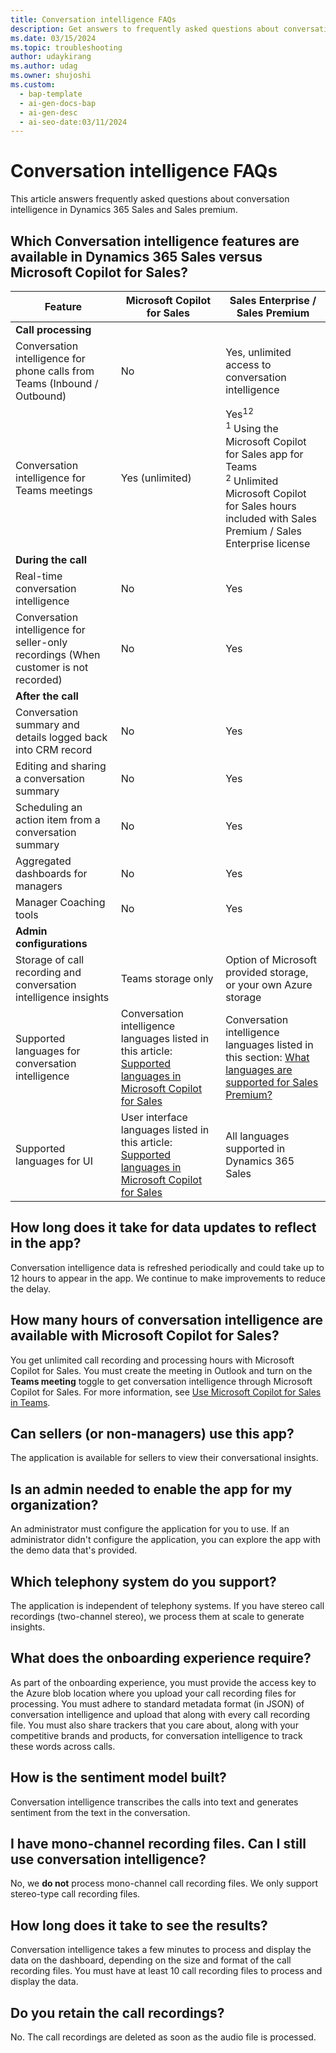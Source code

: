 ```yaml
---
title: Conversation intelligence FAQs
description: Get answers to frequently asked questions about conversation intelligence.
ms.date: 03/15/2024
ms.topic: troubleshooting
author: udaykirang
ms.author: udag
ms.owner: shujoshi
ms.custom:
  - bap-template
  - ai-gen-docs-bap
  - ai-gen-desc
  - ai-seo-date:03/11/2024
---
```


# Conversation intelligence FAQs

This article answers frequently asked questions about conversation intelligence in Dynamics 365 Sales and Sales premium.

## Which Conversation intelligence features are available in Dynamics 365 Sales versus Microsoft Copilot for Sales?  

|Feature  |Microsoft Copilot for Sales  |Sales Enterprise / Sales Premium  |
|---------|---------|---------|
| **Call processing**   |    |    |
|Conversation intelligence for phone calls from Teams (Inbound / Outbound)     |  No       | Yes, unlimited access to conversation intelligence  |
|Conversation intelligence for Teams meetings     | Yes (unlimited)        |  Yes<sup>12</sup> <br><sup>1</sup> Using the Microsoft Copilot for Sales app for Teams <br> <sup>2</sup> Unlimited Microsoft Copilot for Sales hours included with Sales Premium / Sales Enterprise license        |
| **During the call**   |    |
|Real-time conversation intelligence     |    No       |    Yes     |
|Conversation intelligence for seller-only recordings (When customer is not recorded)     |   No      |   Yes      |
| **After the call**   |    |
|Conversation summary and details logged back into CRM record     |   No      |   Yes      |
|Editing and sharing a conversation summary     |   No      |   Yes      |
|Scheduling an action item from a conversation summary    |   No      |   Yes      |
|Aggregated dashboards for managers    |   No      |   Yes      |
|Manager Coaching tools     |   No      |   Yes      |
| **Admin configurations**   |    |
|Storage of call recording and conversation intelligence insights    |   Teams storage only      |   Option of Microsoft provided storage, or your own Azure storage       |
|Supported languages for conversation intelligence      |    Conversation intelligence languages listed in this article: [Supported languages in Microsoft Copilot for Sales](/viva/sales/supported-languages)|   Conversation intelligence languages listed in this section: [What languages are supported for Sales Premium?](faq-region-language.md#what-languages-are-supported-for-sales-premium-features)       |
|Supported languages for UI      |   User interface languages listed in this article: [Supported languages in Microsoft Copilot for Sales](/viva/sales/supported-languages)|   All languages supported in Dynamics 365 Sales       |

## How long does it take for data updates to reflect in the app?

Conversation intelligence data is refreshed periodically and could take up to 12 hours to appear in the app. We continue to make improvements to reduce the delay.

## How many hours of conversation intelligence are available with Microsoft Copilot for Sales?

You get unlimited call recording and processing hours with Microsoft Copilot for Sales. You must create the meeting in Outlook and turn on the **Teams meeting** toggle to get conversation intelligence through Microsoft Copilot for Sales. For more information, see [Use Microsoft Copilot for Sales in Teams](https://support.microsoft.com/topic/use-viva-sales-in-teams-04286b82-bdf8-4e37-94ce-be1943b2d6ea).  

## Can sellers (or non-managers) use this app?

The application is available for sellers to view their conversational insights.

## Is an admin needed to enable the app for my organization?

An administrator must configure the application for you to use. If an administrator didn't configure the application, you can explore the app with the demo data that's provided.

## Which telephony system do you support?

The application is independent of telephony systems. If you have stereo call recordings (two-channel stereo), we process them at scale to generate insights​.

## What does the onboarding experience require?​

As part of the onboarding experience, you must provide the access key to the Azure blob location where you upload your call recording files for processing. You must adhere to standard metadata format (in JSON) of conversation intelligence and upload that along with every call recording file. You must also share trackers that you care about, along with your competitive brands and products, for conversation intelligence to track these words across calls.

## How is the sentiment model built?

Conversation intelligence transcribes the calls into text and generates sentiment from the text in the conversation.

## I have mono-channel recording files. Can I still use conversation intelligence?

No, we **do not** process mono-channel call recording files. We only support stereo-type call recording files.

## How long does it take to see the results?

Conversation intelligence takes a few minutes to process and display the data on the dashboard, depending on the size and format of the call recording files. You must have at least 10 call recording files to process and display the data.

## Do you retain the call recordings?

No. The call recordings are deleted as soon as the audio file is processed​.

